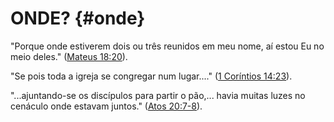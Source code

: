 # ONDE? {#onde}

&quot;Porque onde estiverem dois ou três reunidos em meu nome, aí estou Eu no meio deles.&quot; ([Mateus 18:20](http://bibliaonline.com.br/acf/mt/18/20)).

&quot;Se pois toda a igreja se congregar num lugar....&quot; ([1 Coríntios 14:23](http://bibliaonline.com.br/acf/1co/14/23)).

&quot;...ajuntando-se os discípulos para partir o pão,... havia muitas luzes no cenáculo onde estavam juntos.&quot; ([Atos 20:7-8](http://bibliaonline.com.br/acf/atos/20/7-8)).